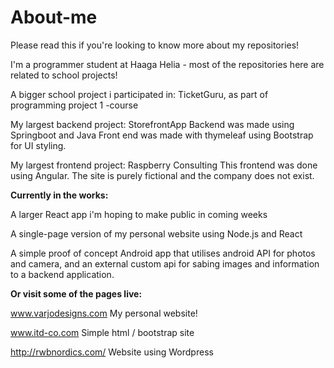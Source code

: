 # About-me
Please read this if you're looking to know more about my repositories!

I'm a programmer student at Haaga Helia - most of the repositories here are related to school projects!

A bigger school project i participated in:
TicketGuru, as part of programming project 1 -course

My largest backend project:
StorefrontApp
Backend was made using Springboot and Java
Front end was made with thymeleaf using Bootstrap for UI styling.

My largest frontend project:
Raspberry Consulting
This frontend was done using Angular. The site is purely fictional and the company does not exist.

**Currently in the works:**

A larger React app i'm hoping to make public in coming weeks

A single-page version of my personal website using Node.js and React

A simple proof of concept Android app that utilises android  API for photos and camera, and an external custom api for sabing images and information to a backend application. 

**Or visit some of the pages live:**

www.varjodesigns.com
My personal website!

www.itd-co.com
Simple html / bootstrap site

http://rwbnordics.com/
Website using Wordpress
